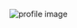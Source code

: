 ![profile image](https://avatars3.githubusercontent.com/u/61207793?s=400&u=b9f811aebd107da1803938db48eddb0ea61a9724&v=4)
